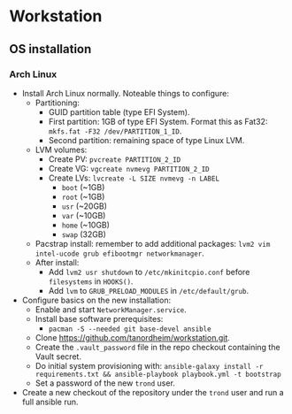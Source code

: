 # Workstation

## OS installation

### Arch Linux

- Install Arch Linux normally. Noteable things to configure:
  - Partitioning:
    - GUID partition table (type EFI System).
    - First partition: 1GB of type EFI System. Format this as Fat32: `mkfs.fat -F32 /dev/PARTITION_1_ID`.
    - Second partition: remaining space of type Linux LVM.
  - LVM volumes:
    - Create PV: `pvcreate PARTITION_2_ID`
    - Create VG: `vgcreate nvmevg PARTITION_2_ID`
    - Create LVs: `lvcreate -L SIZE nvmevg -n LABEL`
      - `boot` (~1GB)
      - `root` (~1GB)
      - `usr` (~20GB)
      - `var` (~10GB)
      - `home` (~10GB)
      - `swap` (32GB)
  - Pacstrap install: remember to add additional packages: `lvm2 vim intel-ucode grub efibootmgr networkmanager`.
  - After install:
    - Add `lvm2 usr shutdown` to `/etc/mkinitcpio.conf` before `filesystems` in `HOOKS()`.
    - Add `lvm` to `GRUB_PRELOAD_MODULES` in `/etc/default/grub`.
- Configure basics on the new installation:
  - Enable and start `NetworkManager.service`.
  - Install base software prerequisites:
    - `pacman -S --needed git base-devel ansible`
  - Clone https://github.com/tanordheim/workstation.git.
  - Create the `.vault_password` file in the repo checkout containing the Vault secret.
  - Do initial system provisioning with: `ansible-galaxy install -r requirements.txt && ansible-playbook playbook.yml -t bootstrap`
  - Set a password of the new `trond` user.
- Create a new checkout of the repository under the `trond` user and run a full ansible run.
